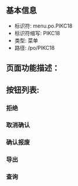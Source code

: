 
## 基本信息

- 标识符: menu.po.PIKC18
- 标识符缩写: PIKC18
- 类型: 菜单
- 路径: /po/PIKC18

## 页面功能描述：





## 按钮列表:


### 拒绝



### 取消确认



### 确认报废



### 导出



### 查询


